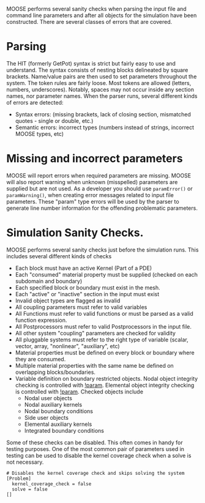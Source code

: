 MOOSE performs several sanity checks when parsing the input file and command line parameters and after all objects for the simulation have been constructed. There are several classes of errors that are covered.

# Parsing

The HIT (formerly GetPot) syntax is strict but fairly easy to use
and understand. The syntax consists of nesting blocks delineated by square brackets. Name/value pairs are then used to set parameters
throughout the system. The token rules are fairly loose. Most tokens are allowed (letters, numbers, underscores). Notably, spaces may
not occur inside any section names, nor parameter names. When the parser runs, several different kinds of errors are detected:

- Syntax errors: (missing brackets, lack of closing section, mismatched quotes - single or double, etc.)
- Semantic errors: incorrect types (numbers instead of strings, incorrect MOOSE types, etc)

# Missing and incorrect parameters

MOOSE will report errors when required parameters are missing. MOOSE will also report warning when unknown (misspelled) parameters
are supplied but are not used. As a developer you should use `paramError()` or `paramWarning()`, when creating error messages
related to input file parameters. These "param" type errors will be used by the parser to generate line number information for the
offending problematic parameters.

# Simulation Sanity Checks.

MOOSE performs several sanity checks just before the simulation runs. This includes several different kinds of checks

- Each block must have an active Kernel (Part of a PDE)
- Each "consumed" material property must be supplied (checked on each subdomain and boundary)
- Each specified block or boundary must exist in the mesh.
- Each "active" or "inactive" section in the input must exist
- Invalid object types are flagged as invalid
- All coupling parameters must refer to valid variables
- All Functions must refer to valid functions or must be parsed as a valid function expression.
- All Postprocessors must refer to valid Postprocessors in the input file.
- All other system "coupling" parameters are checked for validity
- All pluggable systems must refer to the right type of variable (scalar, vector, array, "nonlinear", "auxiliary", etc)
- Material properties must be defined on every block or boundary where they are consumed.
- Multiple material properties with the same name be defined on overlapping blocks/boundaries.
- Variable definition on boundary restricted objects. Nodal object integrity
  checking is controlled with
  [!param](/Problem/FEProblem/boundary_restricted_node_integrity_check). Elemental object
  integrity checking is controlled with
  [!param](/Problem/FEProblem/boundary_restricted_elem_integrity_check). Checked objects include
    - Nodal user objects
    - Nodal auxiliary kernels
    - Nodal boundary conditions
    - Side user objects
    - Elemental auxiliary kernels
    - Integrated boundary conditions

Some of these checks can be disabled. This often comes in handy for testing purposes. One of the most common
pair of parameters used in testing can be used to disable the kernel coverage check when a solve is not necessary.

```
# Disables the kernel coverage check and skips solving the system
[Problem]
  kernel_coverage_check = false
  solve = false
[]
```
